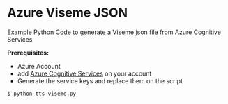 # Azure Viseme JSON

Example Python Code to generate a Viseme json file from Azure Cognitive Services

**Prerequisites:**
* Azure Account
* add [Azure Cognitive Services](https://azure.microsoft.com/en-us/products/cognitive-services/) on your account
* Generate the service keys and replace them on the script

```bash
$ python tts-viseme.py
```
